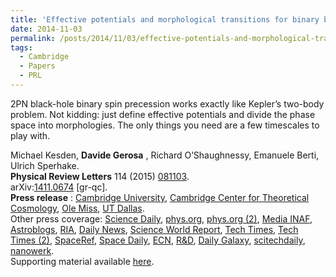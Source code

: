 ```yaml
---
title: 'Effective potentials and morphological transitions for binary black-hole spin precession'
date: 2014-11-03
permalink: /posts/2014/11/03/effective-potentials-and-morphological-transitions-for-binary-black-hole-spin-precession
tags:
  - Cambridge
  - Papers
  - PRL
---
```


2PN black-hole binary spin precession works exactly like Kepler’s two-body problem. Not kidding: just define effective potentials and divide the phase space into morphologies. The only things you need are a few timescales to play with.

Michael Kesden, **Davide Gerosa** , Richard O’Shaughnessy, Emanuele Berti, Ulrich Sperhake.  
**Physical Review Letters** 114 (2015) [081103](<http://journals.aps.org/prl/abstract/10.1103/PhysRevLett.114.081103>).  
arXiv:[1411.0674](<http://arxiv.org/abs/arXiv:1411.0674>) [gr-qc].  
**Press release** : [Cambridge University](<http://www.cam.ac.uk/research/news/new-insights-found-in-black-hole-collisions/> "Go to http://www.cam.ac.uk/research/news/new-insights-found-in-black-hole-collisions/"), [Cambridge Center for Theoretical Cosmology](<http://www.ctc.cam.ac.uk/news/150330_newsitem.php> "Go to http://www.ctc.cam.ac.uk/news/150330_newsitem.php/"), [Ole Miss](<http://news.olemiss.edu/physicists-studies-black-holes-spins-make-prestigious-journal/> "Go to http://news.olemiss.edu/physicists-studies-black-holes-spins-make-prestigious-journal/"), [UT Dallas](<http://www.utdallas.edu/news/2015/2/26-31432_New-Insight-Found-in-Black-Hole-Collisions_story-sidebar.html> "Go to http://www.utdallas.edu/news/2015/2/26-31432_New-Insight-Found-in-Black-Hole-Collisions_story-sidebar.html").  
Other press coverage: [Science Daily](<http://www.sciencedaily.com/releases/2015/02/150226110448.htm> "Go to http://www.sciencedaily.com/releases/2015/02/150226110448.htm"), [phys.org](<http://phys.org/news/2015-02-insight-black-hole-collisions.html> "Go to http://phys.org/news/2015-02-insight-black-hole-collisions.html"), [phys.org (2)](<http://phys.org/news/2015-03-insights-black-hole-collisions.html> "Go to http://phys.org/news/2015-03-insights-black-hole-collisions.html"), [Media INAF](<http://www.media.inaf.it/2015/02/27/levoluzione-di-una-binaria-di-buchi-neri/> "Go to http://www.media.inaf.it/2015/02/27/levoluzione-di-una-binaria-di-buchi-neri/"), [Astroblogs](<http://www.astroblogs.nl/2015/02/27/zwarte-gaten-zwarte-gaten-en-nog-eens-zwarte-gaten/> "Go to http://www.astroblogs.nl/2015/02/27/zwarte-gaten-zwarte-gaten-en-nog-eens-zwarte-gaten/"), [RIA](<http://ria.ru/science/20150227/1049950443.html> "Go to http://ria.ru/science/20150227/1049950443.html"), [Daily News](<http://www.dnaindia.com/scitech/report-black-hole-collisions-shed-light-on-most-energetic-event-in-universe-for-first-time-2065566> "Go to http://www.dnaindia.com/scitech/report-black-hole-collisions-shed-light-on-most-energetic-event-in-universe-for-first-time-2065566"), [Science World Report](<http://www.scienceworldreport.com/articles/22774/20150226/scientists-study-physics-behind-massive-black-hole-collisions.htm> "Go to http://www.scienceworldreport.com/articles/22774/20150226/scientists-study-physics-behind-massive-black-hole-collisions.htm"), [Tech Times](<http://www.techtimes.com/articles/35794/20150226/scientists-comes-up-solution-black-hole-collision-equation.htm> "Go to http://www.techtimes.com/articles/35794/20150226/scientists-comes-up-solution-black-hole-collision-equation.htm"), [Tech Times (2)](<http://www.techtimes.com/articles/43385/20150331/black-hole-mergers-help-astrophysicists-understand-gravitational-waves-better.htm>), [SpaceRef](<http://www.spaceref.com/news/viewpr.html?pid=45172> "Go to http://www.spaceref.com/news/viewpr.html?pid=45172"), [Space Daily](<http://www.spacedaily.com/reports/New_insight_found_in_black_hole_collisions_999.html> "Go to http://www.spacedaily.com/reports/New_insight_found_in_black_hole_collisions_999.html"), [ECN](<http://www.ecnmag.com/news/2015/02/black-hole-collisions-provide-new-insight-about-most-energetic-event-universe> "Go to http://www.ecnmag.com/news/2015/02/black-hole-collisions-provide-new-insight-about-most-energetic-event-universe"), [R&D](<http://www.rdmag.com/news/2015/02/new-insight-found-black-hole-collisions> "Go to http://www.rdmag.com/news/2015/02/new-insight-found-black-hole-collisions"), [Daily Galaxy](<http://www.dailygalaxy.com/my_weblog/2015/02/merging-black-holes-will-reveal-the-existence-of-gravity-waves.html> "Go to http://www.dailygalaxy.com/my_weblog/2015/02/merging-black-holes-will-reveal-the-existence-of-gravity-waves.html"), [scitechdaily](<http://scitechdaily.com/first-time-solutions-provide-new-insight-black-hole-collisions/>), [nanowerk](<http://www.nanowerk.com/news2/space/newsid=39193.php>).  
Supporting material available [here](<../../../../../index.html?p=224>).

